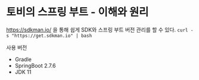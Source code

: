 # 토비의 스프링 부트 - 이해와 원리
https://sdkman.io/ 을 통해 쉽게 SDK와 스프링 부트 버전 관리를 할 수 있다.
`curl -s "https://get.sdkman.io" | bash`

사용 버전
- Gradle
- SpringBoot 2.7.6
- JDK 11
